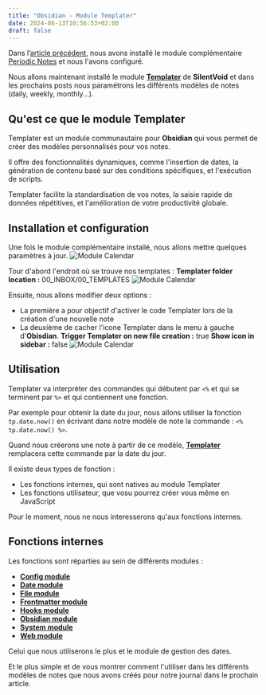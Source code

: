 ```yaml
---
title: "Obsidian - Module Templater"
date: 2024-06-13T10:56:53+02:00
draft: false
---
```

Dans l’[article précédent](/posts/obsidian-module-periodic-notes), nous avons installé le module complémentaire [Periodic Notes](/posts/obsidian-module-periodic-notes) et nous l'avons configuré.

Nous allons maintenant installé le module <a target="_blank" href="https://github.com/SilentVoid13/Templater"> **Templater**</a> de **SilentVoid** et dans les prochains posts nous paramétrons les différents modèles de notes (daily, weekly, monthly...).

## Qu'est ce que le module Templater
Templater est un module communautaire pour **Obsidian** qui vous permet de créer des modèles personnalisés pour vos notes. 

Il offre des fonctionnalités dynamiques, comme l'insertion de dates, la génération de contenu basé sur des conditions spécifiques, et l'exécution de scripts. 

Templater facilite la standardisation de vos notes, la saisie rapide de données répétitives, et l'amélioration de votre productivité globale.

## Installation et configuration

Une fois le module complémentaire installé, nous allons mettre quelques paramètres à jour.
![Module Calendar](/images/Pasted_image_20240616110148.png#center)



Tour d'abord l'endroit où se trouve nos templates : **Templater folder location :** 00_INBOX/00_TEMPLATES
![Module Calendar](/images/Pasted_image_20240616110616.png#center)


Ensuite, nous allons modifier deux options :
- La première a pour objectif d'activer le code Templater lors de la création d'une nouvelle note
- La deuxième de cacher l'icone Templater dans le menu à gauche d'**Obisdian**.
**Trigger Templater on new file creation :** true
**Show icon in sidebar :** false
![Module Calendar](/images/Pasted_image_20240616110656.png#center)


## Utilisation 

Templater va interpréter des commandes qui débutent par ```<%``` et qui se terminent par ```%>``` et qui contiennent une fonction.

Par exemple pour obtenir la date du jour, nous allons utiliser la fonction ```tp.date.now()``` en écrivant dans notre modèle de note la commande : ```<% tp.date.now() %>```.

Quand nous créerons une note à partir de ce modèle, <a target="_blank" href="https://github.com/SilentVoid13/Templater"> **Templater**</a> remplacera cette commande par la date du jour.

Il existe deux types de fonction :
- Les fonctions internes, qui sont natives au module Templater
- Les fonctions utilisateur, que vosu pourrez créer vous même en JavaScript

Pour le moment, nous ne nous interesserons qu'aux fonctions internes.


## Fonctions internes

Les fonctions sont réparties au sein de différents modules :
- <a target="_blank" href="https://silentvoid13.github.io/Templater/internal-functions/internal-modules/config-module.html"> **Config module**</a>
- <a target="_blank" href="https://silentvoid13.github.io/Templater/internal-functions/internal-modules/date-module.html"> **Date module**</a>
- <a target="_blank" href="https://silentvoid13.github.io/Templater/internal-functions/internal-modules/file-module.html"> **File module**</a>
- <a target="_blank" href="https://silentvoid13.github.io/Templater/internal-functions/internal-modules/frontmatter-module.html"> **Frontmatter module**</a>
- <a target="_blank" href="https://silentvoid13.github.io/Templater/internal-functions/internal-modules/hooks-module.html"> **Hooks module**</a>
- <a target="_blank" href="https://silentvoid13.github.io/Templater/internal-functions/internal-modules/obsidian-module.html"> **Obsidian module**</a>
- <a target="_blank" href="https://silentvoid13.github.io/Templater/internal-functions/internal-modules/system-module.html"> **System module**</a>
- <a target="_blank" href="https://silentvoid13.github.io/Templater/internal-functions/internal-modules/web-module.html"> **Web module**</a>

Celui que nous utiliserons le plus et le module de gestion des dates.

Et le plus simple et de vous montrer comment l'utiliser dans les différents modèles de notes que nous avons créés pour notre journal dans le prochain article.